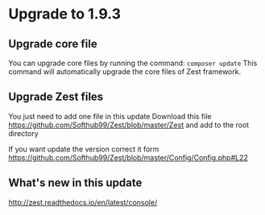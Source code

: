 # Upgrade to 1.9.3

## Upgrade core file
You can upgrade core files by running the command:
`composer update`
This command will automatically upgrade the core files of Zest framework.

## Upgrade Zest files

You just need to add one file in this update
Download this file https://github.com/Softhub99/Zest/blob/master/Zest
and add to the root directory

If you want update the version correct it form
https://github.com/Softhub99/Zest/blob/master/Config/Config.php#L22

## What's new in this update
http://zest.readthedocs.io/en/latest/console/
